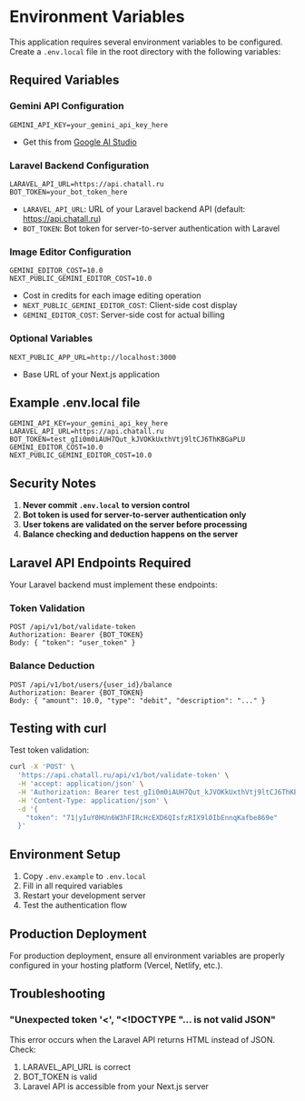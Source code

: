 # Environment Variables

This application requires several environment variables to be configured. Create a `.env.local` file in the root directory with the following variables:

## Required Variables

### Gemini API Configuration
```
GEMINI_API_KEY=your_gemini_api_key_here
```
- Get this from [Google AI Studio](https://aistudio.google.com/app/apikey)

### Laravel Backend Configuration
```
LARAVEL_API_URL=https://api.chatall.ru
BOT_TOKEN=your_bot_token_here
```
- `LARAVEL_API_URL`: URL of your Laravel backend API (default: https://api.chatall.ru)
- `BOT_TOKEN`: Bot token for server-to-server authentication with Laravel

### Image Editor Configuration
```
GEMINI_EDITOR_COST=10.0
NEXT_PUBLIC_GEMINI_EDITOR_COST=10.0
```
- Cost in credits for each image editing operation
- `NEXT_PUBLIC_GEMINI_EDITOR_COST`: Client-side cost display
- `GEMINI_EDITOR_COST`: Server-side cost for actual billing

### Optional Variables
```
NEXT_PUBLIC_APP_URL=http://localhost:3000
```
- Base URL of your Next.js application

## Example .env.local file
```
GEMINI_API_KEY=your_gemini_api_key_here
LARAVEL_API_URL=https://api.chatall.ru
BOT_TOKEN=test_gIi0m0iAUH7Qut_kJVOKkUxthVtj9ltCJ6ThKBGaPLU
GEMINI_EDITOR_COST=10.0
NEXT_PUBLIC_GEMINI_EDITOR_COST=10.0
```

## Security Notes

1. **Never commit `.env.local` to version control**
2. **Bot token is used for server-to-server authentication only**
3. **User tokens are validated on the server before processing**
4. **Balance checking and deduction happens on the server**

## Laravel API Endpoints Required

Your Laravel backend must implement these endpoints:

### Token Validation
```
POST /api/v1/bot/validate-token
Authorization: Bearer {BOT_TOKEN}
Body: { "token": "user_token" }
```

### Balance Deduction
```
POST /api/v1/bot/users/{user_id}/balance
Authorization: Bearer {BOT_TOKEN}
Body: { "amount": 10.0, "type": "debit", "description": "..." }
```

## Testing with curl

Test token validation:
```bash
curl -X 'POST' \
  'https://api.chatall.ru/api/v1/bot/validate-token' \
  -H 'accept: application/json' \
  -H 'Authorization: Bearer test_gIi0m0iAUH7Qut_kJVOKkUxthVtj9ltCJ6ThKBGaPLU' \
  -H 'Content-Type: application/json' \
  -d '{
    "token": "71|yIuY0HUn6W3hFIRcHcEXD6QIsfzRIX9l0IbEnnqKafbe869e"
  }'
```

## Environment Setup

1. Copy `.env.example` to `.env.local`
2. Fill in all required variables
3. Restart your development server
4. Test the authentication flow

## Production Deployment

For production deployment, ensure all environment variables are properly configured in your hosting platform (Vercel, Netlify, etc.).

## Troubleshooting

### "Unexpected token '<', "<!DOCTYPE "... is not valid JSON"

This error occurs when the Laravel API returns HTML instead of JSON. Check:
1. LARAVEL_API_URL is correct
2. BOT_TOKEN is valid
3. Laravel API is accessible from your Next.js server 
